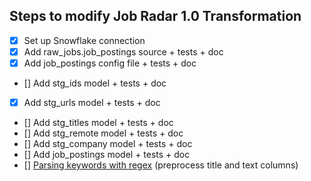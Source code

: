 ## Steps to modify Job Radar 1.0 Transformation

- [x] Set up Snowflake connection
- [x] Add raw_jobs.job_postings source + tests + doc
- [x] Add job_postings config file + tests + doc
- [] Add stg_ids model + tests + doc
- [x] Add stg_urls model + tests + doc
- [] Add stg_titles model + tests + doc
- [] Add stg_remote model + tests + doc
- [] Add stg_company model + tests + doc
- [] Add job_postings model + tests + doc
- [] [Parsing keywords with regex](https://github.com/FelitaD/Learning-in-Public/blob/main/dbt/Parsing%20keywords%20with%20regex.md) (preprocess title and text columns)